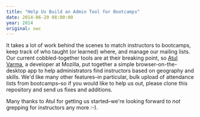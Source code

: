 ```yaml
---
title: "Help Us Build an Admin Tool for Bootcamps"
date: 2014-06-20 08:00:00
year: 2014
original: swc
---
```

<p>
  It takes a lot of work behind the scenes to match instructors to bootcamps,
  keep track of who taught (or learned) where,
  and manage our mailing lists.
  Our current cobbled-together tools are at their breaking point,
  so <a href="http://github.com/toolness/">Atul Varma</a>,
  a developer at Mozilla,
  put together a simple browser-on-the-desktop app
  to help administrators find instructors based on geography and skills.
  We'd like many other features–in particular,
  bulk upload of attendance lists from bootcamps–so if you would like to help us out,
  please clone this repository
  and send us fixes and additions.
</p>
<p>
  Many thanks to Atul for getting us started–we're looking forward to <em>not</em> grepping for instructors any more :-).
</p>
